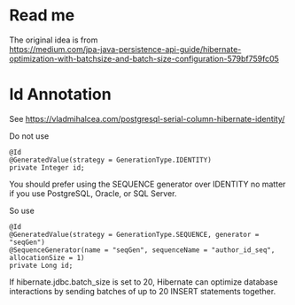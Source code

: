 # Read me

The original idea is from  
https://medium.com/jpa-java-persistence-api-guide/hibernate-optimization-with-batchsize-and-batch-size-configuration-579bf759fc05

# Id Annotation

See https://vladmihalcea.com/postgresql-serial-column-hibernate-identity/

Do not use

```
@Id
@GeneratedValue(strategy = GenerationType.IDENTITY)
private Integer id;
```

You should prefer using the SEQUENCE generator over IDENTITY no matter if you use PostgreSQL, Oracle, or SQL Server.

So use

```
@Id
@GeneratedValue(strategy = GenerationType.SEQUENCE, generator = "seqGen")
@SequenceGenerator(name = "seqGen", sequenceName = "author_id_seq", allocationSize = 1)
private Long id;
```

If hibernate.jdbc.batch_size is set to 20, Hibernate can optimize database interactions by sending batches of up to 20
INSERT statements together.